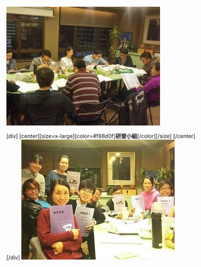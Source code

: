 ![](study3.jpg)

[div]
[center][size=x-large][color=#f88d0f]**研習小組**[/color][/size]
[/center][/div]
![](study4.jpg)
